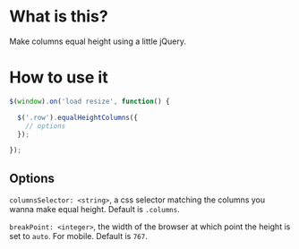 # What is this?

Make columns equal height using a little jQuery.

# How to use it

```javascript
$(window).on('load resize', function() {

  $('.row').equalHeightColumns({
    // options
  });

});
```

## Options

`columnsSelector: <string>`, a css selector matching the columns you wanna make equal height. Default is `.columns`.

`breakPoint: <integer>`, the width of the browser at which point the height is set to `auto`. For mobile. Default is `767`.

